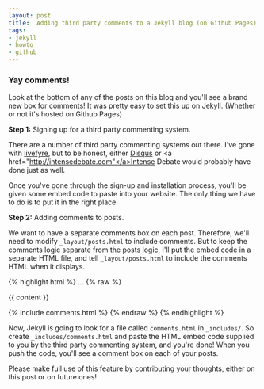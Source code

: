 ```yaml
---
layout: post
title:  Adding third party comments to a Jekyll blog (on Github Pages)
tags: 
- jekyll 
- howto 
- github
---
```


### Yay comments!

Look at the bottom of any of the posts on this blog and you'll see a
brand new box for comments! It was pretty easy to set this up on Jekyll.
(Whether or not it's hosted on Github Pages)

**Step 1:** Signing up for a third party commenting system.

There are a number of third party commenting systems out there.
I've gone with <a href="http://livefyre.com">livefyre</a>, but
to be honest, either <a href="http://disqus.com">Disqus</a> or
<a href="http://intensedebate.com"</a>Intense Debate</a> would
probably have done just as well.

Once you've gone through the sign-up and installation process, 
you'll be given some embed code to paste into your website.
The only thing we have to do is to put it in the right place.

**Step 2:** Adding comments to posts.

We want to have a separate comments box on each post. Therefore,
we'll need to modify `_layout/posts.html` to include comments.
But to keep the comments logic separate from the posts logic, I'll put
the embed code in a separate HTML file, and tell `_layout/posts.html`
to include the comments HTML when it displays.

{% highlight html %}
...
{% raw %}
<div class="post">{{ content }}</div>

<!-- Comments will go underneath the post -->
{% include comments.html %}
{% endraw %}
{% endhighlight %}

Now, Jekyll is going to look for a file called `comments.html` in 
`_includes/`. So create `_includes/comments.html` and paste the HTML
embed code supplied to you by the third party commenting system,
and you're done! When you push the code, you'll see a comment box
on each of your posts.

Please make full use of this feature by contributing your thoughts,
either on this post or on future ones!
